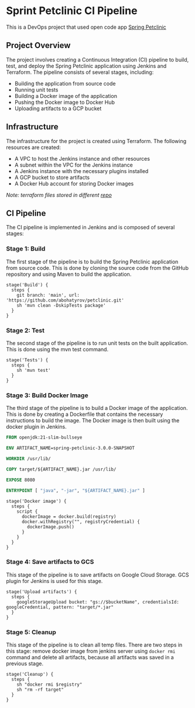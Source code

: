 # Sprint Petclinic CI Pipeline
This is a DevOps project that used open code app [Spring Petclinic](https://github.com/spring-projects/spring-petclinic)

## Project Overview
The project involves creating a Continuous Integration (CI) pipeline to build, test, and deploy the Spring Petclinic application using Jenkins and Terraform. The pipeline consists of several stages, including:

- Building the application from source code
- Running unit tests
- Building a Docker image of the application
- Pushing the Docker image to Docker Hub
- Uploading artifacts to a GCP bucket
## Infrastructure
The infrastructure for the project is created using Terraform. The following resources are created:

- A VPC to host the Jenkins instance and other resources
- A subnet within the VPC for the Jenkins instance
- A Jenkins instance with the necessary plugins installed
- A GCP bucket to store artifacts
- A Docker Hub account for storing Docker images

_Note: terraform files stored in different [repo](https://github.com/abohatyrov/petclinic-tf/)_
## CI Pipeline
The CI pipeline is implemented in Jenkins and is composed of several stages:

### Stage 1: Build
The first stage of the pipeline is to build the Spring Petclinic application from source code. This is done by cloning the source code from the GitHub repository and using Maven to build the application.

```
stage('Build') {
  steps {
    git branch: 'main', url: 'https://github.com/abohatyrov/petclinic.git'
    sh 'mvn clean -DskipTests package'
  }
}
```

### Stage 2: Test
The second stage of the pipeline is to run unit tests on the built application. This is done using the mvn test command.

```
stage('Tests') {
  steps {
    sh 'mvn test'
  }
}
```

### Stage 3: Build Docker Image
The third stage of the pipeline is to build a Docker image of the application. This is done by creating a Dockerfile that contains the necessary instructions to build the image. The Docker image is then built using the docker plugin in Jenkins.

```Dockerfile
FROM openjdk:21-slim-bullseye

ENV ARTIFACT_NAME=spring-petclinic-3.0.0-SNAPSHOT

WORKDIR /usr/lib/

COPY target/${ARTIFACT_NAME}.jar /usr/lib/

EXPOSE 8080

ENTRYPOINT [ "java", "-jar", "${ARTIFACT_NAME}.jar" ]
```
```
stage('Docker image') {
  steps {
    script {
      dockerImage = docker.build(registry)
      docker.withRegistry("", registryCredential) {
        dockerImage.push()
      }
    }
  }
}
```

### Stage 4: Save artifacts to GCS
This stage of the pipeline is to save artifacts on Google Cloud Storage. GCS plugin for Jenkins is used for this stage.
```
stage('Upload artifacts') {
  steps {
    googleStorageUpload bucket: "gs://$bucketName", credentialsId: googleCredential, pattern: "target/*.jar"
  }
}
``` 

### Stage 5: Cleanup
This stage of the pipeline is to clean all temp files. There are two steps in this stage: remove docker image from jenkins server using `docker rmi` command and delete all artifacts, because all artifacts was saved in a previous stage.
```
stage('Cleanup') {
  steps {
    sh "docker rmi $registry"
    sh "rm -rf target"
  }
}
```

